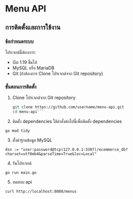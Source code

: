 # Menu API

## การติดตั้งและการใช้งาน

### ข้อกำหนดระบบ

โปรเจกต์นี้ต้องการ:

- Go 1.19 ขึ้นไป
- MySQL หรือ MariaDB
- Git (ถ้าต้องการ Clone โปรเจกต์จาก Git repository)

### ขั้นตอนการติดตั้ง

1. Clone โปรเจกต์จาก Git repository

   ````bash
   git clone https://github.com/username/menu-api.git
   cd menu-api```

   ````

2. ติดตั้ง dependencies ใช้คำสั่งต่อไปนี้เพื่อติดตั้ง dependencies

`go mod tidy`

3. ตั้งค่าฐานข้อมูล MySQL

`dsn := "user:password@tcp(127.0.0.1:3307)/ecommerce_db?charset=utf8mb4&parseTime=True&loc=Local"`

4. รันโปรเจกต์

`go run main.go`

5. ทดสอบ api

`curl http://localhost:8080/menus`
